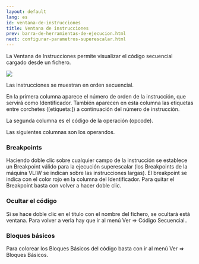 ```yaml
---
layout: default
lang: es
id: ventana-de-instrucciones
title: Ventana de instrucciones
prev: barra-de-herramientas-de-ejecucion.html
next: configurar-parametros-superescalar.html
---
```


La Ventana de Instrucciones permite visualizar el código secuencial cargado desde un fichero.

![](imgs/bm16_result.png)

Las instrucciones se muestran en orden secuencial.

En la primera columna aparece el número de orden de la instrucción, que servirá como Identificador. También aparecen en esta columna las etiquetas entre corchetes ([etiqueta:]) a continuación del número de instrucción.

La segunda columna es el código de la operación (opcode).

Las siguientes columnas son los operandos.


### Breakpoints

Haciendo doble clic sobre cualquier campo de la instrucción se establece un Breakpoint válido para la ejecución superescalar (los Breakpoints de la máquina VLIW se indican sobre las instrucciones largas). El breakpoint se indica con el color rojo en la columna del Identificador. Para quitar el Breakpoint basta con volver a hacer doble clic.


### Ocultar el código

Si se hace doble clic en el título con el nombre del fichero, se ocultará está ventana. Para volver a verla hay que ir al menú Ver => Código Secuencial..


### Bloques básicos

Para colorear los Bloques Básicos del código basta con ir al menú Ver => Bloques Básicos.